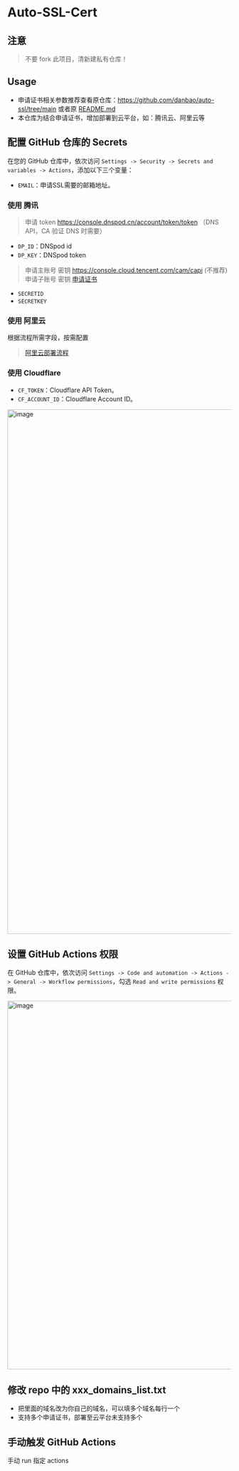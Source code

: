 # Auto-SSL-Cert

## 注意

> 不要 fork 此项目，清新建私有仓库！

## Usage

- 申请证书相关参数推荐查看原仓库：https://github.com/danbao/auto-ssl/tree/main 或者原 [README.md](ORIGIN_README.md)
- 本仓库为结合申请证书，增加部署到云平台，如：腾讯云、阿里云等

## 配置 GitHub 仓库的 Secrets

在您的 GitHub 仓库中，依次访问 `Settings -> Security -> Secrets and variables -> Actions`，添加以下三个变量：
- `EMAIL`：申请SSL需要的邮箱地址。

### 使用 腾讯

> 申请 token https://console.dnspod.cn/account/token/token （DNS API，CA 验证 DNS 时需要）

- `DP_ID`：DNSpod id
- `DP_KEY`：DNSpod token

> 申请主账号 密钥 https://console.cloud.tencent.com/cam/capi (不推荐)
> 申请子账号 密钥 [申请证书](https://ksh7.com/posts/ssl-cert-auto-deploy/#申请证书) 

- `SECRETID`
- `SECRETKEY`

### 使用 阿里云

根据流程所需字段，按需配置

> [阿里云部署流程](https://ksh7.com/posts/ssl-cert-auto-deploy/#阿里云-CDN)

### 使用 Cloudflare

- `CF_TOKEN`：Cloudflare API Token。
- `CF_ACCOUNT_ID`：Cloudflare Account ID。

<img width="1177" alt="image" src="https://github.com/danbao/auto-ssl/assets/4090783/e3ea47d8-7b3e-4605-94ee-689e6bb6ca45">

## 设置 GitHub Actions 权限

在 GitHub 仓库中，依次访问 `Settings -> Code and automation -> Actions -> General -> Workflow permissions`，勾选 `Read and write permissions` 权限。

<img width="827" alt="image" src="https://github.com/danbao/auto-ssl/assets/4090783/abb42eb0-fd78-4417-bf07-9cf090ee7a2c">

## 修改 repo 中的 xxx_domains_list.txt

- 把里面的域名改为你自己的域名，可以填多个域名每行一个
- 支持多个申请证书，部署至云平台未支持多个

## 手动触发 GitHub Actions

手动 run 指定 actions
